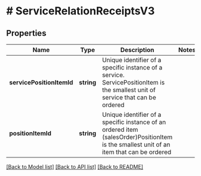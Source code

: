 # # ServiceRelationReceiptsV3

## Properties

Name | Type | Description | Notes
------------ | ------------- | ------------- | -------------
**servicePositionItemId** | **string** | Unique identifier of a specific instance of a service.  ServicePositionItem is the smallest unit of service that can be ordered |
**positionItemId** | **string** | Unique identifier of a specific instance of an ordered item (salesOrder)PositionItem is the smallest unit of an item that can be ordered |

[[Back to Model list]](../../README.md#models) [[Back to API list]](../../README.md#endpoints) [[Back to README]](../../README.md)

